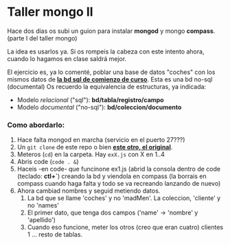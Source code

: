# Taller mongo II

Hace dos dias os subi un guion para instalar **mongod** y mongo **compass**. (parte I del taller mongo)

La idea es usarlos ya. Si os rompeis la cabeza con este intento ahora, cuando lo hagamos en clase saldrá mejor.

El ejercicio es, ya lo comenté, poblar una base de datos "coches" con los mismos datos de [**la bd sql de comienzo de curso**](https://drive.google.com/file/d/1UhXbedws71OqnbBzpWaTSpDTXnnlIrcG/view?usp=sharing). Esta es una bd no-sql (documental) Os recuerdo la equivalencia de estructuras, ya indicada:

+ Modelo *relacional* ("sql"): **bd/tabla/registro/campo**
+ Modelo *documental* ("no-sql"): **bd/coleccion/documento**

### Como abordarlo:

1. Hace falta mongod en marcha (servicio en el puerto 27???)
1. Un `git clone` de este repo o bien [**este otro, el original**](https://github.com/kevinchisholm/mongo-shell-scripting-basic-crud-operations).
1. Meteros (`cd`) en la carpeta. Hay `exX.js` con X en 1..4
1. Abris code (`code . &`)
1. Haceis -en code- que funcinone ex1.js (abrid la consola dentro de code (teclado: **ctl+\`**) creando la bd y viendola en compass (la borrais en compass cuando haga falta y todo se va recreando lanzando de nuevo)
1. Ahora cambiad nombres y seguid metiendo datos.
	1. La bd que se llame 'coches' y no 'madMen'. La coleccion, 'cliente' y no 'names'
	1. El primer dato, que tenga dos campos ('name' -> 'nombre' y 'apellido')
	1. Cuando eso funcione, meter los otros (creo que eran cuatro) clientes
	1 ... resto de tablas.
